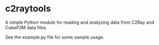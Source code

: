 c2raytools
==========

A simple Python module for reading and analyzing data from C2Ray and CubeP3M data files.

See the example.py file for some sample usage.
